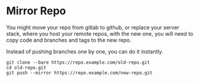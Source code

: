 Mirror Repo
=================

You might move your repo from gitlab to github, or replace your server stack, where you host your remote repos, with the new one, you will need to copy code and branches and tags to the new repo.

Instead of pushing branches one by one, you can do it instantly.

```
git clone --bare https://repo.example.com/old-repo.git
cd old-repo.git
git push --mirror https://repo.example.com/new-repo.git
```
